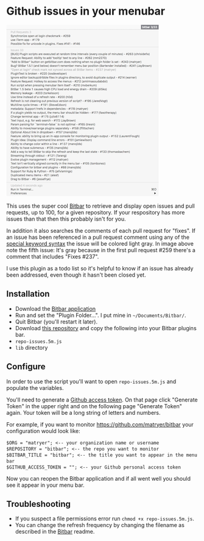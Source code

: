 # Github issues in your menubar

![alt tag](https://raw.githubusercontent.com/tomgenoni/bitbar-ghissues/master/bit.png)

This uses the super cool [Bitbar](https://github.com/matryer/bitbar) to retrieve and display open issues and pull requests, up to 100, for a given repository. If your respository has more issues than that then this probably isn't for you.

In addition it also searches the comments of each pull request for "fixes". If an issue has been referenced in a pull request comment using any of the [special keyword syntax](https://help.github.com/articles/closing-issues-via-commit-messages/) the issue will be colored light gray. In image above note the fifth issue: It's gray because in the first pull request #259 there's a comment that includes "Fixes #237".

I use this plugin as a todo list so it's helpful to know if an issue has already been addressed, even though it hasn't been closed yet.

## Installation

- Download the [Bitbar application](https://github.com/matryer/bitbar/releases/latest)
- Run and set the "Plugin Folder...". I put mine in `~/Documents/Bitbar/`.
- Quit Bitbar (you'll restart it later).
- Download [this repository](https://github.com/tomgenoni/bitbar-ghissues/archive/master.zip) and copy the following into your Bitbar plugins bar.
 - `repo-issues.5m.js`
 - `lib` directory
 
## Configure

In order to use the script you'll want to open `repo-issues.5m.js` and populate the variables.

You'll need to generate a [Github access token](https://github.com/settings/tokens). On that page click "Generate Token" in the upper right and on the following page "Generate Token" again. Your token will be a long string of letters and numbers.

For example, if you want to monitor https://github.com/matryer/bitbar your configuration would look like:

```
$ORG = "matryer"; <-- your organization name or username
$REPOSITORY = "bitbar"; <-- the repo you want to monitor
$BITBAR_TITLE = "bitbar"; <-- the title you want to appear in the menu bar
$GITHUB_ACCESS_TOKEN = ""; <-- your Github personal access token
```

Now you can reopen the Bitbar application and if all went well you should see it appear in your menu bar.

## Troubleshooting

- If you suspect a file permissions error run `chmod +x repo-issues.5m.js`.
- You can change the refresh frequency by changing the filename as described in the [Bitbar](https://github.com/matryer/bitbar) readme.
